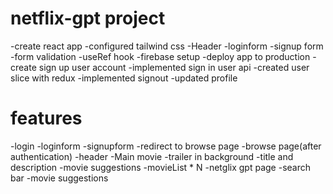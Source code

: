 # netflix-gpt project

-create react app
-configured tailwind css
-Header
-loginform
-signup form
-form validation
-useRef hook
-firebase setup
-deploy app to production
-create sign up user account
-implemented sign in user api
-created user slice with redux
-implemented signout
-updated profile

# features

-login
-loginform
-signupform
-redirect to browse page
-browse page(after authentication)
-header
-Main movie
-trailer in background
-title and description
-movie suggestions
-movieList \* N
-netglix gpt page
-search bar
-movie suggestions
